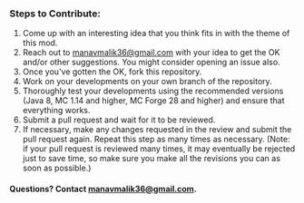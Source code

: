 ### Steps to Contribute:

1. Come up with an interesting idea that you think fits in with the theme of this mod.
2. Reach out to [manavmalik36@gmail.com](mailto:manavmalik36@gmail.com) with your idea to get the OK and/or other suggestions. You might consider opening an issue also.
3. Once you've gotten the OK, fork this repository.
4. Work on your developments on your own branch of the repository.
5. Thoroughly test your developments using the recommended versions (Java 8, MC 1.14 and higher, MC Forge 28 and higher) and ensure that everything works.
6. Submit a pull request and wait for it to be reviewed.
7. If necessary, make any changes requested in the review and submit the pull request again. Repeat this step as many times as necessary. (Note: if your pull request is reviewed many times, it may eventually be rejected just to save time, so make sure you make all the revisions you can as soon as possible.)


#### Questions? Contact [manavmalik36@gmail.com](mailto:manavmalik36@gmail.com).
